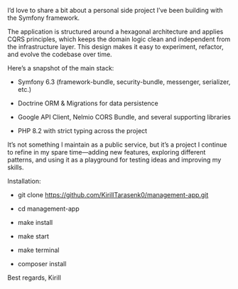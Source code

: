 I’d love to share a bit about a personal side project I’ve been building with the Symfony framework.

The application is structured around a hexagonal architecture and applies CQRS principles, which keeps the domain logic clean and independent from the infrastructure layer. This design makes it easy to experiment, refactor, and evolve the codebase over time.

Here’s a snapshot of the main stack:

- Symfony 6.3 (framework-bundle, security-bundle, messenger, serializer, etc.)

- Doctrine ORM & Migrations for data persistence

- Google API Client, Nelmio CORS Bundle, and several supporting libraries

- PHP 8.2 with strict typing across the project

It’s not something I maintain as a public service, but it’s a project I continue to refine in my spare time—adding new features, exploring different patterns, and using it as a playground for testing ideas and improving my skills.

Installation:

- git clone https://github.com/KirillTarasenk0/management-app.git

- cd management-app

- make install

- make start

- make terminal

- composer install

Best regards,
Kirill